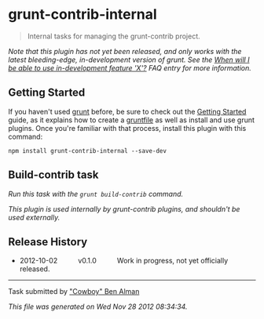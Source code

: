 # grunt-contrib-internal

> Internal tasks for managing the grunt-contrib project.

_Note that this plugin has not yet been released, and only works with the latest bleeding-edge, in-development version of grunt. See the [When will I be able to use in-development feature 'X'?](https://github.com/gruntjs/grunt/blob/devel/docs/faq.md#when-will-i-be-able-to-use-in-development-feature-x) FAQ entry for more information._

## Getting Started
If you haven't used [grunt][] before, be sure to check out the [Getting Started][] guide, as it explains how to create a [gruntfile][Getting Started] as well as install and use grunt plugins. Once you're familiar with that process, install this plugin with this command:

```shell
npm install grunt-contrib-internal --save-dev
```

[grunt]: http://gruntjs.com/
[Getting Started]: https://github.com/gruntjs/grunt/blob/devel/docs/getting_started.md


## Build-contrib task
_Run this task with the `grunt build-contrib` command._

_This plugin is used internally by grunt-contrib plugins, and shouldn't be used externally._




## Release History

 * 2012-10-02   v0.1.0   Work in progress, not yet officially released.

---

Task submitted by ["Cowboy" Ben Alman](http://benalman.com/)

*This file was generated on Wed Nov 28 2012 08:34:34.*
